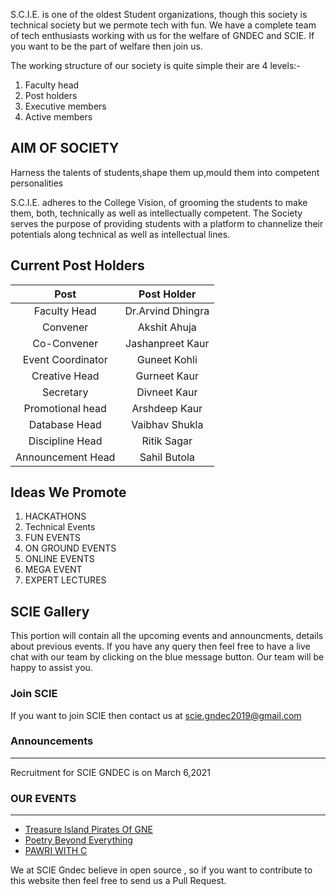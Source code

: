 S.C.I.E. is one of the oldest Student organizations, though this society is technical society but we permote  tech with fun. We have a complete team of tech enthusiasts working with us for the welfare of GNDEC and SCIE. If you want to be the part of welfare then join us.

The working structure of our society is quite simple their are 4 levels:-
1. Faculty head
2. Post holders
3. Executive members
4. Active members

## AIM OF SOCIETY

Harness the talents of students,shape them up,mould them into competent personalities

S.C.I.E. adheres to the College Vision, of grooming the students to make them, both, technically as well as intellectually competent. The Society serves the purpose of providing students with a platform to channelize their potentials along technical as well as intellectual lines.

## Current Post Holders


| Post              | Post Holder       | 
| :----:            | :----:            |
| Faculty Head      | Dr.Arvind Dhingra |
| Convener          | Akshit Ahuja      |
| Co-Convener       | Jashanpreet Kaur  |
| Event Coordinator | Guneet Kohli      |
| Creative Head     | Gurneet Kaur      |
| Secretary         | Divneet Kaur      |
| Promotional head  | Arshdeep Kaur     |
| Database Head     | Vaibhav Shukla    |
| Discipline Head   | Ritik Sagar       |
| Announcement Head | Sahil Butola      |

## Ideas We Promote
1. HACKATHONS
2. Technical Events
3. FUN EVENTS
4. ON GROUND EVENTS
5. ONLINE EVENTS
6. MEGA EVENT
7. EXPERT LECTURES

## SCIE Gallery
This portion will contain all the upcoming events and announcments, details about previous events. If you have any query then feel free to have a live chat with our team by clicking on the blue message button. Our team will be happy to assist you.

### Join SCIE
If you want to join SCIE then contact us at [scie.gndec2019@gmail.com](mailto:scie.gndec2019@gmail.com)

### Announcements
---
Recruitment for SCIE GNDEC is on March 6,2021

### OUR EVENTS
---
* [Treasure Island Pirates Of GNE](/events/piratesofgne)
* [Poetry Beyond  Everything](/)
* [PAWRI WITH C](/events/pawriwithc)

We at SCIE Gndec believe in open source , so if you want to contribute to this website then feel free to send us a Pull Request. 





